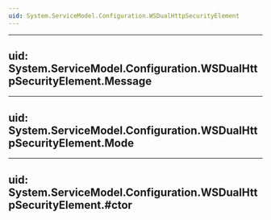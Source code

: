 ```yaml
---
uid: System.ServiceModel.Configuration.WSDualHttpSecurityElement
---
```


---
uid: System.ServiceModel.Configuration.WSDualHttpSecurityElement.Message
---

---
uid: System.ServiceModel.Configuration.WSDualHttpSecurityElement.Mode
---

---
uid: System.ServiceModel.Configuration.WSDualHttpSecurityElement.#ctor
---
